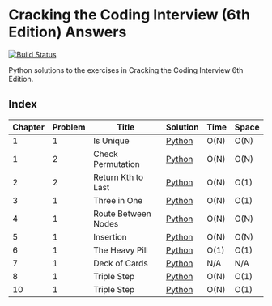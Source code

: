 # Cracking the Coding Interview (6th Edition) Answers

[![Build Status](https://travis-ci.org/danong/ctci-6th-solutions.svg?branch=master)](https://travis-ci.org/danong/ctci-6th-solutions)

Python solutions to the exercises in Cracking the Coding Interview 6th Edition.

## Index
| Chapter | Problem | Title | Solution | Time | Space |
|---------|---|-------|----------|------|-------|
| 1 | 1 | Is Unique | [Python](./python-solutions/arrays_and_strings/is_unique.py) | O(N) | O(N) |
| 1 | 2 | Check Permutation | [Python](./python-solutions/arrays_and_strings/check_permutation.py) | O(N) | O(N) |
| 2 | 2 | Return Kth to Last | [Python](./python-solutions/linked_list/kth_to_last.py) | O(N) | O(1) |
| 3 | 1 | Three in One | [Python](./python-solutions/stacks_and_queues/three_in_one.py) | O(N) | O(1) |
| 4 | 1 | Route Between Nodes | [Python](./python-solutions/trees_and_graphs/route_between_nodes.py) | O(N) | O(N) |
| 5 | 1 | Insertion | [Python](./python-solutions/bit_manipulation/insertion.py) | O(N) | O(N) |
| 6 | 1 | The Heavy Pill | [Python](./python-solutions/math_and_logic_puzzles/the_heavy_pill.py) | O(1) | O(1) |
| 7 | 1 | Deck of Cards | [Python](./python-solutions/object_oriented_design/deck_of_cards.py) | N/A | N/A |
| 8 | 1 | Triple Step | [Python](./python-solutions/recursion_and_dynamic_programming/triple_step.py) | O(N) | O(1) |
| 10 | 1 | Triple Step | [Python](./python-solutions/sorting_and_searching/sorted_merge.py) | O(N) | O(1) |